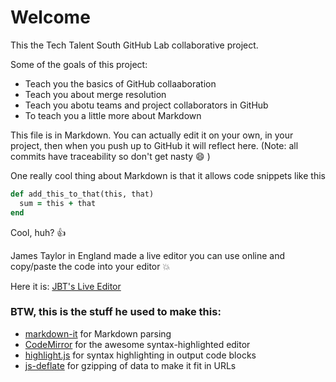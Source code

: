 # Welcome

This the Tech Talent South GitHub Lab collaborative project.  

Some of the goals of this project:

 * Teach you the basics of GitHub collaaboration
 * Teach you about merge resolution
 * Teach you abotu teams and project collaborators in GitHub
 * To teach you a little more about Markdown

This file is in Markdown.  You can actually edit it on your own, in your project, then when you push up to GitHub it will reflect here.  (Note: all commits have traceability so don't get nasty :smile: )

One really cool thing about Markdown is that it allows code snippets like this


```ruby
def add_this_to_that(this, that)
  sum = this + that
end
```

Cool, huh? :+1:

James Taylor in England made a live editor you can use online and copy/paste the code into your editor :boom:


Here it is:  [JBT's Live Editor](https://github.com/jbt/markdown-editor) 




### BTW, this is the stuff he used to make this:

 * [markdown-it](https://github.com/markdown-it/markdown-it) for Markdown parsing
 * [CodeMirror](http://codemirror.net/) for the awesome syntax-highlighted editor
 * [highlight.js](http://softwaremaniacs.org/soft/highlight/en/) for syntax highlighting in output code blocks
 * [js-deflate](https://github.com/dankogai/js-deflate) for gzipping of data to make it fit in URLs